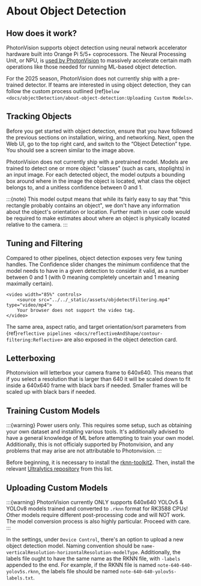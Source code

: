 # About Object Detection

## How does it work?

PhotonVision supports object detection using neural network accelerator hardware built into Orange Pi 5/5+ coprocessors. The Neural Processing Unit, or NPU, is [used by PhotonVision](https://github.com/PhotonVision/rknn_jni/tree/main) to massively accelerate certain math operations like those needed for running ML-based object detection.

For the 2025 season, PhotonVision does not currently ship with a pre-trained detector. If teams are interested in using object detection, they can follow the custom process outlined {ref}`below <docs/objectDetection/about-object-detection:Uploading Custom Models>`.

## Tracking Objects

Before you get started with object detection, ensure that you have followed the previous sections on installation, wiring, and networking. Next, open the Web UI, go to the top right card, and switch to the “Object Detection” type. You should see a screen similar to the image above.

PhotonVision does not currently ship with a pretrained model. Models are trained to detect one or more object "classes" (such as cars, stoplights) in an input image. For each detected object, the model outputs a bounding box around where in the image the object is located, what class the object belongs to, and a unitless confidence between 0 and 1.

:::{note}
This model output means that while its fairly easy to say that "this rectangle probably contains an object", we don't have any information about the object's orientation or location. Further math in user code would be required to make estimates about where an object is physically located relative to the camera.
:::

## Tuning and Filtering

Compared to other pipelines, object detection exposes very few tuning handles. The Confidence slider changes the minimum confidence that the model needs to have in a given detection to consider it valid, as a number between 0 and 1 (with 0 meaning completely uncertain and 1 meaning maximally certain).

```{raw} html
<video width="85%" controls>
    <source src="../../_static/assets/objdetectFiltering.mp4" type="video/mp4">
    Your browser does not support the video tag.
</video>
```

The same area, aspect ratio, and target orientation/sort parameters from {ref}`reflective pipelines <docs/reflectiveAndShape/contour-filtering:Reflective>` are also exposed in the object detection card.

## Letterboxing

Photonvision will letterbox your camera frame to 640x640. This means that if you select a resolution that is larger than 640 it will be scaled down to fit inside a 640x640 frame with black bars if needed. Smaller frames will be scaled up with black bars if needed.

## Training Custom Models

:::{warning}
Power users only. This requires some setup, such as obtaining your own dataset and installing various tools. It's additionally advised to have a general knowledge of ML before attempting to train your own model. Additionally, this is not officialy supported by Photonvision, and any problems that may arise are not attributable to Photonvision.
:::

Before beginning, it is necessary to install the [rknn-toolkit2](https://github.com/airockchip/rknn-toolkit2). Then, install the relevant [Ultralytics repository](https://github.com/airockchip?tab=repositories&q=yolo&type=&language=&sort=) from this list.

## Uploading Custom Models

:::{warning}
PhotonVision currently ONLY supports 640x640 YOLOv5 & YOLOv8 models trained and converted to `.rknn` format for RK3588 CPUs! Other models require different post-processing code and will NOT work. The model conversion process is also highly particular. Proceed with care.
:::

In the settings, under `Device Control`, there's an option to upload a new object detection model. Naming convention
should be `name-verticalResolution-horizontalResolution-modelType`. Additionally, the labels
file ought to have the same name as the RKNN file, with `-labels` appended to the end. For example, if the
RKNN file is named `note-640-640-yolov5s.rknn`, the labels file should be named
`note-640-640-yolov5s-labels.txt`.
